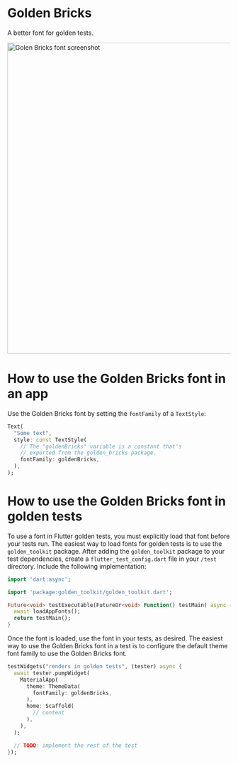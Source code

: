 # Golden Bricks

A better font for golden tests.

<img width="700" alt="Golen Bricks font screenshot" src="https://user-images.githubusercontent.com/7259036/189520359-f702481b-2eef-4340-bbfa-df16e66e6ab6.png">

# How to use the Golden Bricks font in an app
Use the Golden Bricks font by setting the `fontFamily` of a `TextStyle`:
```dart
Text(
  "Some text",
  style: const TextStyle(
    // The "goldenBricks" variable is a constant that's 
    // exported from the golden_bricks package.
    fontFamily: goldenBricks,
  ),
);
```

# How to use the Golden Bricks font in golden tests
To use a font in Flutter golden tests, you must explicitly load that font before your tests run.
The easiest way to load fonts for golden tests is to use the `golden_toolkit` package. After
adding the `golden_toolkit` package to your test dependencies, create a `flutter_test_config.dart`
file in your `/test` directory. Include the following implementation:

```dart
import 'dart:async';

import 'package:golden_toolkit/golden_toolkit.dart';

Future<void> testExecutable(FutureOr<void> Function() testMain) async {
  await loadAppFonts();
  return testMain();
}
```

Once the font is loaded, use the font in your tests, as desired. The easiest way to use the
Golden Bricks font in a test is to configure the default theme font family to use the Golden Bricks
font.

```dart
testWidgets("renders in golden tests", (tester) async {
  await tester.pumpWidget(
    MaterialApp(  
      theme: ThemeData(
        fontFamily: goldenBricks,
      ),
      home: Scaffold(
        // content
      ),
    ),
  );

  // TODO: implement the rest of the test
});
```
